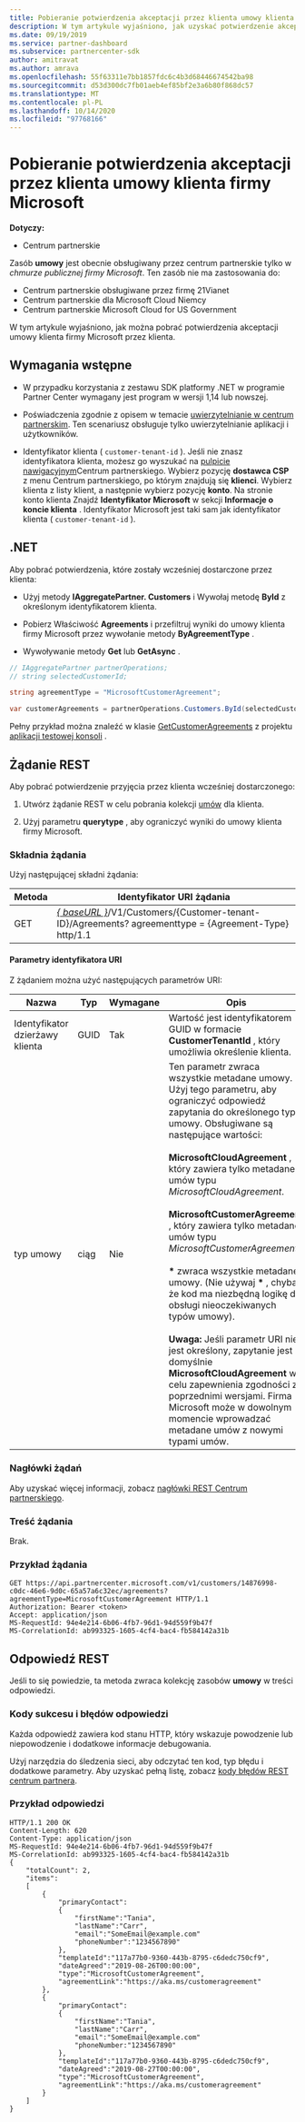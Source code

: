 ```yaml
---
title: Pobieranie potwierdzenia akceptacji przez klienta umowy klienta firmy Microsoft
description: W tym artykule wyjaśniono, jak uzyskać potwierdzenie akceptacji przez klienta umowy klienta firmy Microsoft.
ms.date: 09/19/2019
ms.service: partner-dashboard
ms.subservice: partnercenter-sdk
author: amitravat
ms.author: amrava
ms.openlocfilehash: 55f63311e7bb1857fdc6c4b3d68446674542ba98
ms.sourcegitcommit: d53d300dc7fb01aeb4ef85bf2e3a6b80f868dc57
ms.translationtype: MT
ms.contentlocale: pl-PL
ms.lasthandoff: 10/14/2020
ms.locfileid: "97768166"
---
```

# <a name="get-confirmation-of-customer-acceptance-of-microsoft-customer-agreement"></a>Pobieranie potwierdzenia akceptacji przez klienta umowy klienta firmy Microsoft

**Dotyczy:**

- Centrum partnerskie

Zasób **umowy** jest obecnie obsługiwany przez centrum partnerskie tylko w *chmurze publicznej firmy Microsoft*. Ten zasób nie ma zastosowania do:

- Centrum partnerskie obsługiwane przez firmę 21Vianet
- Centrum partnerskie dla Microsoft Cloud Niemcy
- Centrum partnerskie Microsoft Cloud for US Government

W tym artykule wyjaśniono, jak można pobrać potwierdzenia akceptacji umowy klienta firmy Microsoft przez klienta.

## <a name="prerequisites"></a>Wymagania wstępne

- W przypadku korzystania z zestawu SDK platformy .NET w programie Partner Center wymagany jest program w wersji 1,14 lub nowszej.

- Poświadczenia zgodnie z opisem w temacie [uwierzytelnianie w centrum partnerskim](./partner-center-authentication.md). Ten scenariusz obsługuje tylko uwierzytelnianie aplikacji i użytkowników.

- Identyfikator klienta ( `customer-tenant-id` ). Jeśli nie znasz identyfikatora klienta, możesz go wyszukać na [pulpicie nawigacyjnym](https://partner.microsoft.com/dashboard)Centrum partnerskiego. Wybierz pozycję **dostawca CSP** z menu Centrum partnerskiego, po którym znajdują się **klienci**. Wybierz klienta z listy klient, a następnie wybierz pozycję **konto**. Na stronie konto klienta Znajdź **Identyfikator Microsoft** w sekcji **Informacje o koncie klienta** . Identyfikator Microsoft jest taki sam jak identyfikator klienta ( `customer-tenant-id` ).

## <a name="net"></a>.NET

Aby pobrać potwierdzenia, które zostały wcześniej dostarczone przez klienta:

- Użyj metody **IAggregatePartner. Customers** i Wywołaj metodę **ById** z określonym identyfikatorem klienta.

- Pobierz Właściwość **Agreements** i przefiltruj wyniki do umowy klienta firmy Microsoft przez wywołanie metody **ByAgreementType** .

- Wywoływanie metody **Get** lub **GetAsync** .

```csharp
// IAggregatePartner partnerOperations;
// string selectedCustomerId;

string agreementType = "MicrosoftCustomerAgreement";

var customerAgreements = partnerOperations.Customers.ById(selectedCustomerId).Agreements.ByAgreementType(agreementType).Get();
```

Pełny przykład można znaleźć w klasie [GetCustomerAgreements](https://github.com/PartnerCenterSamples/Partner-Center-SDK-Samples/blob/master/Source/Partner%20Center%20SDK%20Samples/Agreements/GetCustomerAgreements.cs) z projektu [aplikacji testowej konsoli](https://github.com/PartnerCenterSamples/Partner-Center-SDK-Samples) .

## <a name="rest-request"></a>Żądanie REST

Aby pobrać potwierdzenie przyjęcia przez klienta wcześniej dostarczonego:

1. Utwórz żądanie REST w celu pobrania kolekcji [umów](./agreement-resources.md) dla klienta.

2. Użyj parametru **querytype** , aby ograniczyć wyniki do umowy klienta firmy Microsoft.

### <a name="request-syntax"></a>Składnia żądania

Użyj następującej składni żądania:

| Metoda | Identyfikator URI żądania                                                                                      |
|--------|--------------------------------------------------------------------------------------------------|
| GET    | [*\{ baseURL \}*](partner-center-rest-urls.md)/V1/Customers/{Customer-tenant-ID}/Agreements? agreementtype = {Agreement-Type} http/1.1 |

#### <a name="uri-parameters"></a>Parametry identyfikatora URI

Z żądaniem można użyć następujących parametrów URI:

| Nazwa             | Typ | Wymagane | Opis                                                                               |
|------------------|------|----------|-------------------------------------------------------------------------------------------|
| Identyfikator dzierżawy klienta | GUID | Tak | Wartość jest identyfikatorem GUID w formacie **CustomerTenantId** , który umożliwia określenie klienta. |
| typ umowy | ciąg | Nie | Ten parametr zwraca wszystkie metadane umowy. Użyj tego parametru, aby ograniczyć odpowiedź zapytania do określonego typu umowy. Obsługiwane są następujące wartości: <br/><br/> **MicrosoftCloudAgreement** , który zawiera tylko metadane umów typu *MicrosoftCloudAgreement*.<br/><br/> **MicrosoftCustomerAgreement** , który zawiera tylko metadane umów typu *MicrosoftCustomerAgreement*.<br/><br/> **\*** zwraca wszystkie metadane umowy. (Nie używaj **\*** , chyba że kod ma niezbędną logikę do obsługi nieoczekiwanych typów umowy).<br/><br/> **Uwaga:** Jeśli parametr URI nie jest określony, zapytanie jest domyślnie **MicrosoftCloudAgreement** w celu zapewnienia zgodności z poprzednimi wersjami. Firma Microsoft może w dowolnym momencie wprowadzać metadane umów z nowymi typami umów.  |

### <a name="request-headers"></a>Nagłówki żądań

Aby uzyskać więcej informacji, zobacz [nagłówki REST Centrum partnerskiego](headers.md).

### <a name="request-body"></a>Treść żądania

Brak.

### <a name="request-example"></a>Przykład żądania

```http
GET https://api.partnercenter.microsoft.com/v1/customers/14876998-c0dc-46e6-9d0c-65a57a6c32ec/agreements?agreementType=MicrosoftCustomerAgreement HTTP/1.1
Authorization: Bearer <token>
Accept: application/json
MS-RequestId: 94e4e214-6b06-4fb7-96d1-94d559f9b47f
MS-CorrelationId: ab993325-1605-4cf4-bac4-fb584142a31b
```

## <a name="rest-response"></a>Odpowiedź REST

Jeśli to się powiedzie, ta metoda zwraca kolekcję zasobów **umowy** w treści odpowiedzi.

### <a name="response-success-and-error-codes"></a>Kody sukcesu i błędów odpowiedzi

Każda odpowiedź zawiera kod stanu HTTP, który wskazuje powodzenie lub niepowodzenie i dodatkowe informacje debugowania.

Użyj narzędzia do śledzenia sieci, aby odczytać ten kod, typ błędu i dodatkowe parametry. Aby uzyskać pełną listę, zobacz [kody błędów REST centrum partnera](error-codes.md).

### <a name="response-example"></a>Przykład odpowiedzi

```http
HTTP/1.1 200 OK
Content-Length: 620
Content-Type: application/json
MS-RequestId: 94e4e214-6b06-4fb7-96d1-94d559f9b47f
MS-CorrelationId: ab993325-1605-4cf4-bac4-fb584142a31b
{
    "totalCount": 2,
    "items":
    [
        {
            "primaryContact":
            {
                "firstName":"Tania",
                "lastName":"Carr",
                "email":"SomeEmail@example.com"
                "phoneNumber":"1234567890"
            },
            "templateId":"117a77b0-9360-443b-8795-c6dedc750cf9",
            "dateAgreed":"2019-08-26T00:00:00",
            "type":"MicrosoftCustomerAgreement",
            "agreementLink":"https://aka.ms/customeragreement"
        },
        {
            "primaryContact":
            {
                "firstName":"Tania",
                "lastName":"Carr",
                "email":"SomeEmail@example.com"
                "phoneNumber:"1234567890"
            },
            "templateId":"117a77b0-9360-443b-8795-c6dedc750cf9",
            "dateAgreed":"2019-08-27T00:00:00",
            "type":"MicrosoftCustomerAgreement",
            "agreementLink":"https://aka.ms/customeragreement"
        }
    ]
}
```

